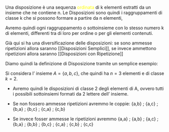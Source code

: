Una disposizione è una sequenza <font color="#ffff00">ordinata</font> di k elementi estratti da un insieme che ne contiene n.
Le Disposizioni sono quindi i raggruppamenti di classe k che si possono formare a partire da n elementi,

Avremo quindi ogni raggruppamento o sottoinsieme con lo stesso numero k di elementi,
differenti tra di loro per ordine o per gli elementi contenuti.

Già qui si ha una diversificazione delle disposizioni: se sono ammesse ripetizioni allora saranno [[Disposizioni Semplici]], se invece ammettono ripetizioni allora saranno [[Disposizioni con Ripetizione]]

Diamo quindi la definizione di Disposizione tramite un semplice esempio:

Si considera l’ insieme $A = \{a,b,c\}$, che quindi ha $n=3$ elementi e di classe $k=2$.

- Avremo quindi le disposizioni di classe 2 degli elementi di A, ovvero tutti i possibili sottoinsiemi formati da 2 lettere dell’ insieme.

- Se non fossero ammesse ripetizioni avremmo le coppie: {a,b} ; {a,c} ; {b,a} ; {b,c} ; {c,a} ; {c,b}
- Se invece fosser ammesse le ripetizioni avremmo {a,a} ; {a,b} ; {a,c} ; {b,a} ; {b,b} ; {b,c} ; {c,a} ; {c,b} ; {c,c}
